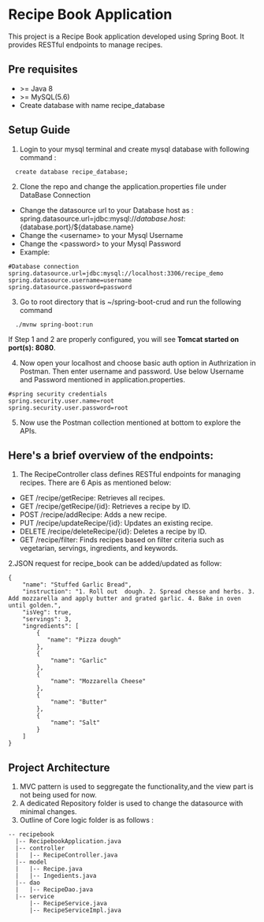 # Recipe Book Application
This project is a Recipe Book application developed using Spring Boot. It provides RESTful endpoints to manage recipes.

## Pre requisites
- \>= Java 8
- \>= MySQL(5.6)
- Create database with name recipe_database

## Setup Guide
1. Login to your mysql terminal and create mysql database with following command : 
```
  create database recipe_database;
```
2. Clone the repo and change the application.properties file under DataBase Connection
  - Change the datasource url to your Database host as : spring.datasource.url=jdbc:mysql://${database.host}:${database.port}/${database.name}
  - Change the \<username\> to your Mysql Username
  - Change the \<password\> to your Mysql Password
  - Example:
```
#Database connection
spring.datasource.url=jdbc:mysql://localhost:3306/recipe_demo
spring.datasource.username=username
spring.datasource.password=password
```

3. Go to root directory that is ~/spring-boot-crud and run the following command
```
  ./mvnw spring-boot:run
```
 If Step 1 and 2 are properly configured, you will see **Tomcat started on port(s): 8080**.
 
4. Now open your localhost and choose basic auth option in Authrization in Postman. Then enter username and password. Use below Username and Password mentioned in application.properties.
  ```
  #spring security credentials
  spring.security.user.name=root
  spring.security.user.password=root
  ```
5. Now use the Postman collection mentioned at bottom to explore the APIs.

## Here's a brief overview of the endpoints:

1. The RecipeController class defines RESTful endpoints for managing recipes. There are 6 Apis as mentioned below: 
- GET /recipe/getRecipe: Retrieves all recipes.
- GET /recipe/getRecipe/{id}: Retrieves a recipe by ID.
- POST /recipe/addRecipe: Adds a new recipe.
- PUT /recipe/updateRecipe/{id}: Updates an existing recipe.
- DELETE /recipe/deleteRecipe/{id}: Deletes a recipe by ID.
- GET /recipe/filter: Finds recipes based on filter criteria such as vegetarian, servings, ingredients, and keywords.

2.JSON request for recipe_book can be added/updated as follow:
```
{
    "name": "Stuffed Garlic Bread",
    "instruction": "1. Roll out  dough. 2. Spread chesse and herbs. 3. Add mozzarella and apply butter and grated garlic. 4. Bake in oven until golden.",
    "isVeg": true,
    "servings": 3,
    "ingredients": [
        {
           "name": "Pizza dough"
        },
        {
            "name": "Garlic"
        },
        {
            "name": "Mozzarella Cheese"
        },
        {
            "name": "Butter"
        },
        {
            "name": "Salt"
        }
    ]
}
```
## Project Architecture
1. MVC pattern is used to seggregate the functionality,and the view part is not being used for now.
2. A dedicated Repository folder is used to change the datasource with minimal changes. 
3. Outline of Core logic folder is as follows : 
  ```
  -- recipebook
    |-- RecipebookApplication.java
    |-- controller
    |   |-- RecipeController.java
    |-- model
    |   |-- Recipe.java
    |   |-- Ingedients.java
    |-- dao
    |   |-- RecipeDao.java
    |-- service
        |-- RecipeService.java
        |-- RecipeServiceImpl.java
  ```
